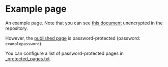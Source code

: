 # Example page
An example page. Note that you can see [this document](https://github.com/evanbaldonado/github-pages-jekyll-password-protection/blob/main/example.md) unencrypted in the repository.

However, the [published page](https://evanbaldonado.github.io/github-pages-jekyll-password-protection/example.html) is password-protected (password: `examplepassword`).

You can configure a list of password-protected pages in [_protected_pages.txt](https://github.com/evanbaldonado/github-pages-jekyll-password-protection/blob/main/_protected_pages.txt).